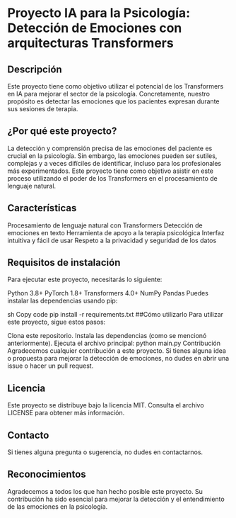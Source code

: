 # Proyecto IA para la Psicología: Detección de Emociones con arquitecturas Transformers
## Descripción
Este proyecto tiene como objetivo utilizar el potencial de los Transformers en IA para mejorar el sector de la psicología. Concretamente, nuestro propósito es detectar las emociones que los pacientes expresan durante sus sesiones de terapia.

## ¿Por qué este proyecto?
La detección y comprensión precisa de las emociones del paciente es crucial en la psicología. Sin embargo, las emociones pueden ser sutiles, complejas y a veces difíciles de identificar, incluso para los profesionales más experimentados. Este proyecto tiene como objetivo asistir en este proceso utilizando el poder de los Transformers en el procesamiento de lenguaje natural.

## Características
Procesamiento de lenguaje natural con Transformers
Detección de emociones en texto
Herramienta de apoyo a la terapia psicológica
Interfaz intuitiva y fácil de usar
Respeto a la privacidad y seguridad de los datos
## Requisitos de instalación
Para ejecutar este proyecto, necesitarás lo siguiente:

Python 3.8+
PyTorch 1.8+
Transformers 4.0+
NumPy
Pandas
Puedes instalar las dependencias usando pip:

sh
Copy code
pip install -r requirements.txt
##Cómo utilizarlo
Para utilizar este proyecto, sigue estos pasos:

Clona este repositorio.
Instala las dependencias (como se mencionó anteriormente).
Ejecuta el archivo principal: python main.py
Contribución
Agradecemos cualquier contribución a este proyecto. Si tienes alguna idea o propuesta para mejorar la detección de emociones, no dudes en abrir una issue o hacer un pull request.

## Licencia
Este proyecto se distribuye bajo la licencia MIT. Consulta el archivo LICENSE para obtener más información.

## Contacto
Si tienes alguna pregunta o sugerencia, no dudes en contactarnos.

## Reconocimientos
Agradecemos a todos los que han hecho posible este proyecto. Su contribución ha sido esencial para mejorar la detección y el entendimiento de las emociones en la psicología.

